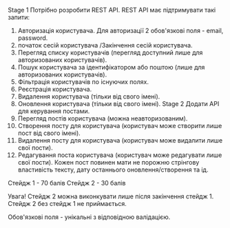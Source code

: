 Stage 1
Потрібно розробити REST API. REST API має підтримувати такі запити:
1. Авторизація користувача. Для авторизації 2 обов'язкові
   поля - email, password.
2. початок сесій користувача /Закінчення сесій користувача.
3. Перегляд списку користувачів (перегляд доступний лише для авторизованих користувачів).
4. Пошук користувача за ідентифікатором або поштою (лише для авторизованих користувачів).
5. Фільтрація користувачів по існуючих полях.
5. Реєстрація користувача.
6. Видалення користувача (тільки від свого імені).
7. Оновлення користувача (тільки від свого імені).
Stage 2
   Додати API для керування постами.
1. Перегляд постів користувача (можна неавторизованим).
2. Створення посту для користувача (користувач може створити лише пост від свого імені).
3. Видалення посту для користувача (користувач може видалити лише свої пости).
4. Редагування поста користувача (користувач може редагувати лише свої пости). 
Кожен пост повинен мати не порожню стрінгову властивість тексту, дату останнього оновлення/створення та ід.

Стейдж 1 - 70 балів 
Стейдж 2 - 30 балів

Увага! Стейдж 2 можна виконкувати лише після закінчення стейдж 1. Стейдж 2 без стейдж 1 не приймається.

Обов'язкові поля - унікальні з відповідною валідацією.
